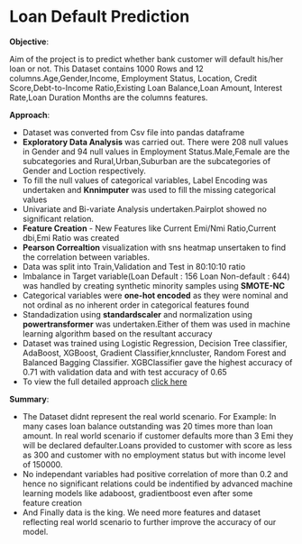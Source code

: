 # Loan Default Prediction

**Objective**:

Aim of the project is to predict whether bank customer will default his/her loan or not. This Dataset contains 1000 Rows and 12 columns.Age,Gender,Income, Employment Status, Location, Credit Score,Debt-to-Income Ratio,Existing Loan Balance,Loan Amount, Interest Rate,Loan Duration Months are the columns features.

**Approach**:
* Dataset was converted from Csv file into pandas dataframe
* **Exploratory Data Analysis** was carried out. There were 208 null values in Gender and 94 null values in Employment Status.Male,Female are the subcategories and Rural,Urban,Suburban are the subcategories of Gender      and Loction respectively.
* To fill the null values of categorical variables, Label Encoding was undertaken and **Knnimputer** was used to fill the missing categorical values
* Univariate and Bi-variate Analysis undertaken.Pairplot showed no significant relation.
* **Feature Creation** -  New Features like Current Emi/Nmi Ratio,Current dbi,Emi Ratio was created
* **Pearson Correaltion** visualization with sns heatmap unsertaken to find the correlation between variables.
* Data was split into Train,Validation and Test in 80:10:10 ratio
* Imbalance in Target variable(Loan Default : 156 Loan Non-default : 644) was handled by creating synthetic minority samples using **SMOTE-NC**
* Categorical variables were **one-hot encoded** as they were nominal and not ordinal as no inherent order in categorical features found
* Standadization using **standardscaler** and normalization using **powertransformer** was undertaken.Either of them was used in machine learning algorithm based on the resultant accuracy
* Dataset was trained using Logistic Regression, Decision Tree classifier, AdaBoost, XGBoost, Gradient Classifier,knncluster, Random Forest and Balanced Bagging Classifier. XGBClassifier gave the highest accuracy 
  of 0.71 with validation data and with test accuracy of 0.65
* To view the full detailed approach [click here](https://github.com/KiruthikaParanthaman/Loan_Default_prediction/blob/main/Capstone%20Loan%20Default%20Prediction.ipynb)

**Summary**:

 * The Dataset didnt represent the real world scenario. For Example: In many cases loan balance outstanding was 20 times more than loan amount. In real world scenario if customer defaults more than 3 Emi they     
   will be declared defaulter.Loans provided to customer with score as less as 300 and customer with no employment status but with income level of 150000.
 * No independant variables had positive correlation of more than 0.2 and hence no significant relations could be indentified by advanced machine learning models like adaboost, gradientboost even after some     
   feature creation
 * And Finally data is the king. We need more features and dataset reflecting real world scenario to further improve the accuracy of our model.

